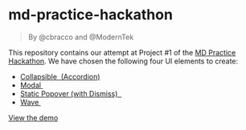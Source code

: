 # md-practice-hackathon

> By @cbracco and @ModernTek

This repository contains our attempt at Project #1 of the [MD Practice Hackathon](https://study.moderndeveloper.com/new-updates/october_2016/practice-hackathon-details/). We have chosen the following four UI elements to create:

- [Collapsible  (Accordion)](http://materializecss.com/collapsible.html)
- [Modal ](http://materializecss.com/modals.html)
- [Static Popover (with Dismiss)  ](http://getbootstrap.com/javascript/#dismiss-on-next-click)
- [Wave ](http://materializecss.com/waves.html)

[View the demo](https://cbracco.github.io/md-practice-hackathon/)
